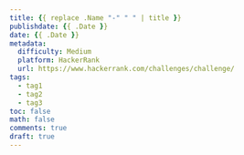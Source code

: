 ```yaml
---
title: {{ replace .Name "-" " " | title }}
publishdate: {{ .Date }}
date: {{ .Date }}
metadata:
  difficulty: Medium
  platform: HackerRank
  url: https://www.hackerrank.com/challenges/challenge/
tags:
  - tag1
  - tag2
  - tag3
toc: false
math: false
comments: true
draft: true
---
```


